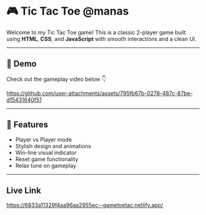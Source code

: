 # 🎮 Tic Tac Toe @manas

Welcome to my Tic Tac Toe game! This is a classic 2-player game built using **HTML**, **CSS**, and **JavaScript** with smooth interactions and a clean UI.

---

## 🎥 Demo

Check out the gameplay video below 👇

https://github.com/user-attachments/assets/795fb67b-0278-487c-87be-d15431640f51

---

## 🧠 Features

- Player vs Player mode
- Stylish design and animations
- Win-line visual indicator
- Reset game functionality
- Relax tune on gameplay

---

## Live Link
https://6833a11329f4aa96aa2955ec--gametoetac.netlify.app/


